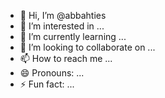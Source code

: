 - 👋 Hi, I’m @abbahties
- 👀 I’m interested in ...
- 🌱 I’m currently learning ...
- 💞️ I’m looking to collaborate on ...
- 📫 How to reach me ...
- 😄 Pronouns: ...
- ⚡ Fun fact: ...

<!---
abbahties/abbahties is a ✨ special ✨ repository because its `README.md` (this file) appears on your GitHub profile.
You can click the Preview link to take a look at your changes.
--->
